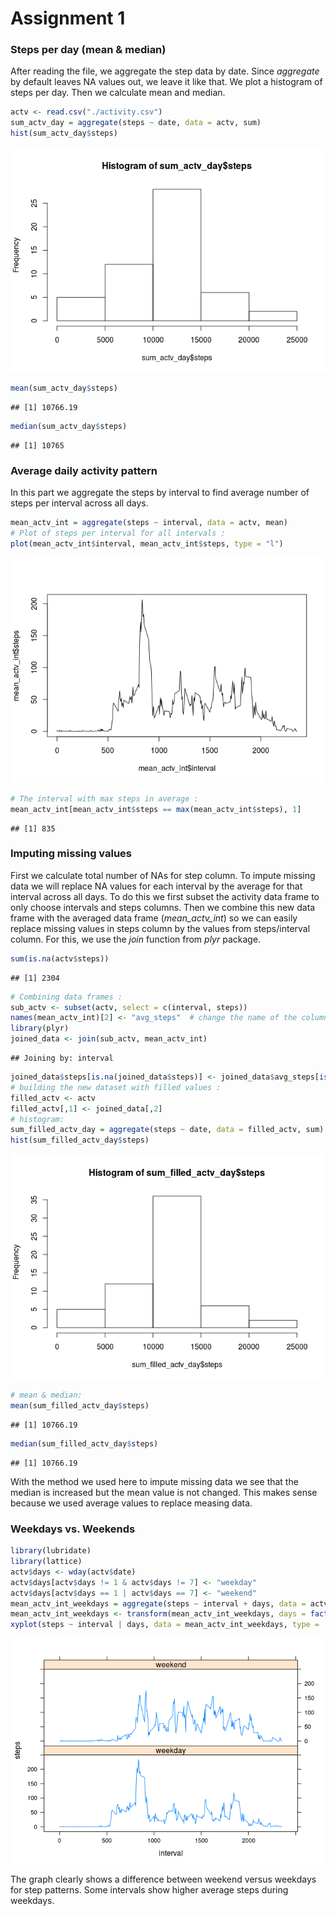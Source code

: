 Assignment 1
============

### Steps per day (mean & median)
After reading the file, we aggregate the step data by date. Since *aggregate* by default leaves NA values out, we leave it like that. 
We plot a histogram of steps per day. Then we calculate mean and median.


```r
actv <- read.csv("./activity.csv")
sum_actv_day = aggregate(steps ~ date, data = actv, sum)
hist(sum_actv_day$steps)
```

![](Assignment1_files/figure-html/perDay-1.png) 

```r
mean(sum_actv_day$steps)
```

```
## [1] 10766.19
```

```r
median(sum_actv_day$steps)
```

```
## [1] 10765
```

### Average daily activity pattern
In this part we aggregate the steps by interval to find average number of steps per interval across all days. 


```r
mean_actv_int = aggregate(steps ~ interval, data = actv, mean)
# Plot of steps per interval for all intervals :
plot(mean_actv_int$interval, mean_actv_int$steps, type = "l")
```

![](Assignment1_files/figure-html/perInterval-1.png) 

```r
# The interval with max steps in average :
mean_actv_int[mean_actv_int$steps == max(mean_actv_int$steps), 1]
```

```
## [1] 835
```

### Imputing missing values
First we calculate total number of NAs for step column. To impute missing data we will replace NA values for each interval by the average for that interval across all days. To do this we first subset the activity data frame to only choose intervals and steps columns. Then we combine this new data frame with the averaged data frame (*mean_actv_int*) so we can easily replace missing values in steps column by the values from steps/interval column. For this, we use the *join* function from *plyr* package.  


```r
sum(is.na(actv$steps))
```

```
## [1] 2304
```

```r
# Combining data frames :
sub_actv <- subset(actv, select = c(interval, steps))
names(mean_actv_int)[2] <- "avg_steps"  # change the name of the column in the mean data frame to avoid getting data mixed with the column of the same name from original data
library(plyr)
joined_data <- join(sub_actv, mean_actv_int)
```

```
## Joining by: interval
```

```r
joined_data$steps[is.na(joined_data$steps)] <- joined_data$avg_steps[is.na(joined_data$steps)]  # replacing NAs with the values from the new adjacent column
# building the new dataset with filled values :
filled_actv <- actv
filled_actv[,1] <- joined_data[,2]
# histogram:
sum_filled_actv_day = aggregate(steps ~ date, data = filled_actv, sum)
hist(sum_filled_actv_day$steps)
```

![](Assignment1_files/figure-html/imputNA-1.png) 

```r
# mean & median:
mean(sum_filled_actv_day$steps)
```

```
## [1] 10766.19
```

```r
median(sum_filled_actv_day$steps)
```

```
## [1] 10766.19
```
With the method we used here to impute missing data we see that the median is increased but the mean value is not changed. This makes sense because we used average values to replace measing data. 

### Weekdays vs. Weekends


```r
library(lubridate)
library(lattice)
actv$days <- wday(actv$date)
actv$days[actv$days != 1 & actv$days != 7] <- "weekday"
actv$days[actv$days == 1 | actv$days == 7] <- "weekend"
mean_actv_int_weekdays = aggregate(steps ~ interval + days, data = actv, mean)
mean_actv_int_weekdays <- transform(mean_actv_int_weekdays, days = factor(days))
xyplot(steps ~ interval | days, data = mean_actv_int_weekdays, type = 'l', layout = c(1, 2))
```

![](Assignment1_files/figure-html/perWeekday-1.png) 

The graph clearly shows a difference between weekend versus weekdays for step patterns. Some intervals show higher average steps during weekdays. 

 


